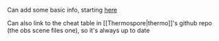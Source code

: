 Can add some basic info, starting [here](https://discord.com/channels/313375426112389123/408694062862958592/1290489808577105930)

Can also link to the cheat table in [[Thermospore|thermo]]'s github repo (the obs scene files one), so it's always up to date
